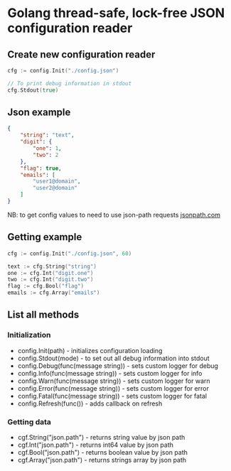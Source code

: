 # Golang thread-safe, lock-free JSON configuration reader

## Create new configuration reader

```go
cfg := config.Init("./config.json")

// To print debug information in stdout
cfg.Stdout(true)
```

## Json example

```json
{
    "string": "text",
    "digit": {
        "one": 1,
        "two": 2
    },
    "flag": true,
    "emails": [
        "user1@domain",
        "user2@domain"
    ]
}
```

NB: to get config values to need to use json-path requests [jsonpath.com](http://jsonpath.com)

## Getting example

```go
cfg := config.Init("./config.json", 60)

text := cfg.String("string")
one := cfg.Int("digit.one")
two := cfg.Int("digit.two")
flag := cfg.Bool("flag")
emails := cfg.Array("emails")
```

## List all methods

### Initialization

* config.Init(path) - initializes configuration loading
* config.Stdout(mode) - to set out all debug information into stdout
* config.Debug(func(message string)) - sets custom logger for debug
* config.Info(func(message string)) - sets custom logger for info
* config.Warn(func(message string)) - sets custom logger for warn
* config.Error(func(message string)) - sets custom logger for error
* config.Fatal(func(message string)) - sets custom logger for fatal
* config.Refresh(func()) - adds callback on refresh

### Getting data

* cgf.String("json.path") - returns string value by json path
* cgf.Int("json.path") - returns int64 value by json path
* cgf.Bool("json.path") - returns boolean value by json path
* cgf.Array("json.path") - returns strings array by json path